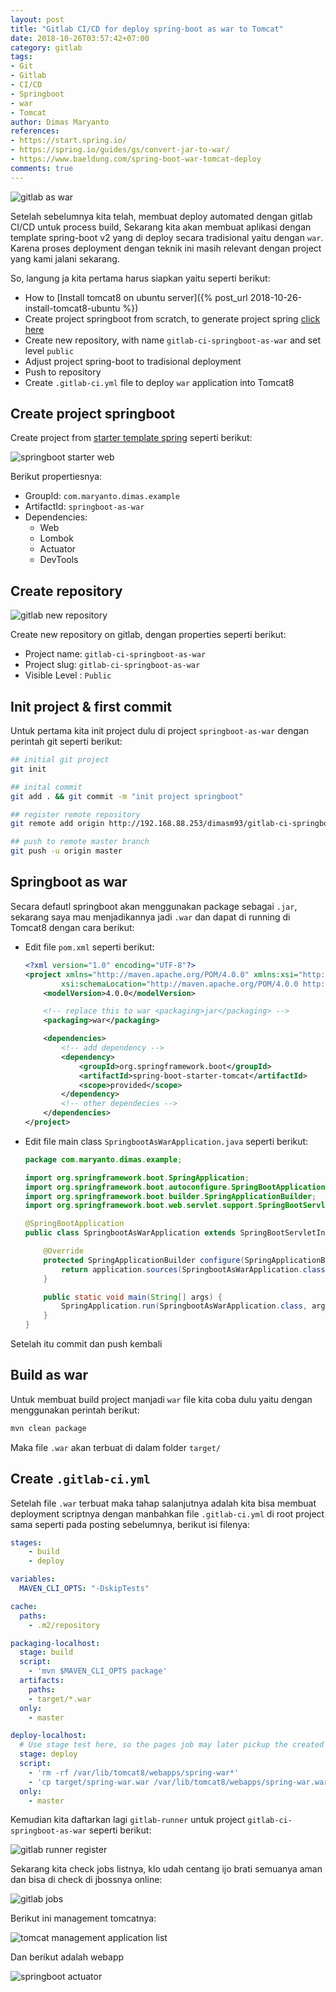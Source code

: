 ```yaml
---
layout: post
title: "Gitlab CI/CD for deploy spring-boot as war to Tomcat"
date: 2018-10-26T03:57:42+07:00
category: gitlab
tags: 
- Git
- Gitlab
- CI/CD
- Springboot
- war
- Tomcat
author: Dimas Maryanto
references:
- https://start.spring.io/
- https://spring.io/guides/gs/convert-jar-to-war/
- https://www.baeldung.com/spring-boot-war-tomcat-deploy
comments: true
---
```


![gitlab as war]({{site.baseurl}}/assets/img/posts/gitlab-springboot-as-war/tomcat-springboot.png)

Setelah sebelumnya kita telah, membuat deploy automated dengan gitlab CI/CD untuk process build, Sekarang kita akan membuat aplikasi dengan template spring-boot v2 yang di deploy secara tradisional yaitu dengan `war`. Karena proses deployment dengan teknik ini masih relevant dengan project yang kami jalani sekarang.

So, langung ja kita pertama harus siapkan yaitu seperti berikut:

- How to [Install tomcat8 on ubuntu server]({% post_url 2018-10-26-install-tomcat8-ubuntu %})
- Create project springboot from scratch, to generate project spring [click here](https://start.spring.io/)
- Create new repository, with name `gitlab-ci-springboot-as-war` and set level `public`
- Adjust project spring-boot to tradisional deployment
- Push to repository
- Create `.gitlab-ci.yml` file to deploy `war` application into Tomcat8

<!--more-->

## Create project springboot

Create project from [starter template spring](https://start.spring.io/) seperti berikut:

![springboot starter web]({{site.baseurl}}/assets/img/posts/gitlab-springboot-as-war/spring-boot-new-project.png)

Berikut propertiesnya:

- GroupId: `com.maryanto.dimas.example`
- ArtifactId: `springboot-as-war`
- Dependencies: 
    - Web
    - Lombok
    - Actuator
    - DevTools

## Create repository

![gitlab new repository]({{site.baseurl}}/assets/img/posts/gitlab-springboot-as-war/gitlab-repository-new.png)

Create new repository on gitlab, dengan properties seperti berikut:

- Project name: `gitlab-ci-springboot-as-war`
- Project slug: `gitlab-ci-springboot-as-war`
- Visible Level : `Public`

## Init project & first commit

Untuk pertama kita init project dulu di project `springboot-as-war` dengan perintah git seperti berikut:

```bash
## initial git project
git init

## inital commit
git add . && git commit -m "init project springboot"

## register remote repository
git remote add origin http://192.168.88.253/dimasm93/gitlab-ci-springboot-war.git

## push to remote master branch
git push -u origin master
```

## Springboot as war

Secara defautl springboot akan menggunakan package sebagai `.jar`, sekarang saya mau menjadikannya jadi `.war` dan dapat di running di Tomcat8 dengan cara berikut:

- Edit file `pom.xml` seperti berikut:

    ```xml
    <?xml version="1.0" encoding="UTF-8"?>
    <project xmlns="http://maven.apache.org/POM/4.0.0" xmlns:xsi="http://www.w3.org/2001/XMLSchema-instance"
            xsi:schemaLocation="http://maven.apache.org/POM/4.0.0 http://maven.apache.org/xsd/maven-4.0.0.xsd">
        <modelVersion>4.0.0</modelVersion>

        <!-- replace this to war <packaging>jar</packaging> --> 
        <packaging>war</packaging>

        <dependencies>
            <!-- add dependency -->
            <dependency>
                <groupId>org.springframework.boot</groupId>
                <artifactId>spring-boot-starter-tomcat</artifactId>
                <scope>provided</scope>
            </dependency>
            <!-- other dependecies -->
        </dependencies>
    </project>
    ```

- Edit file main class `SpringbootAsWarApplication.java` seperti berikut:

    ```java
    package com.maryanto.dimas.example;

    import org.springframework.boot.SpringApplication;
    import org.springframework.boot.autoconfigure.SpringBootApplication;
    import org.springframework.boot.builder.SpringApplicationBuilder;
    import org.springframework.boot.web.servlet.support.SpringBootServletInitializer;

    @SpringBootApplication
    public class SpringbootAsWarApplication extends SpringBootServletInitializer {

        @Override
        protected SpringApplicationBuilder configure(SpringApplicationBuilder application) {
            return application.sources(SpringbootAsWarApplication.class);
        }

        public static void main(String[] args) {
            SpringApplication.run(SpringbootAsWarApplication.class, args);
        }
    }
    ```

Setelah itu commit dan push kembali

## Build as war

Untuk membuat build project manjadi `war` file kita coba dulu yaitu dengan menggunakan perintah berikut:

```bash
mvn clean package
```

Maka file `.war` akan terbuat di dalam folder `target/`

## Create `.gitlab-ci.yml`

Setelah file `.war` terbuat maka tahap salanjutnya adalah kita bisa membuat deployment scriptnya dengan manbahkan file `.gitlab-ci.yml` di root project sama seperti pada posting sebelumnya, berikut isi filenya:

```yml
stages:
    - build
    - deploy

variables:
  MAVEN_CLI_OPTS: "-DskipTests"

cache:
  paths:
    - .m2/repository

packaging-localhost:
  stage: build
  script:
    - 'mvn $MAVEN_CLI_OPTS package'
  artifacts:
    paths:
    - target/*.war
  only:
    - master

deploy-localhost:
  # Use stage test here, so the pages job may later pickup the created site.
  stage: deploy
  script:
    - 'rm -rf /var/lib/tomcat8/webapps/spring-war*'
    - 'cp target/spring-war.war /var/lib/tomcat8/webapps/spring-war.war'
  only:
    - master
```

Kemudian kita daftarkan lagi `gitlab-runner` untuk project `gitlab-ci-springboot-as-war` seperti berikut:

![gitlab runner register]({{site.baseurl}}/assets/img/posts/gitlab-springboot-as-war/gitlab-runner-register.png)

Sekarang kita check jobs listnya, klo udah centang ijo brati semuanya aman dan bisa di check di jbossnya online:

![gitlab jobs]({{site.baseurl}}/assets/img/posts/gitlab-springboot-as-war/gitlab-runner-jobs-list.png)

Berikut ini management tomcatnya:

![tomcat management application list]({{site.baseurl}}/assets/img/posts/gitlab-springboot-as-war/tomcat-management-list.png)

Dan berikut adalah webapp

![springboot actuator]({{site.baseurl}}/assets/img/posts/gitlab-springboot-as-war/spring-boot-actuator.png)
